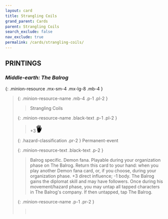 ```yaml
---
layout: card
title: Strangling Coils
grand_parent: Cards
parent: Strangling Coils
search_exclude: false
nav_exclude: true
permalink: /cards/strangling-coils/
---
```


## PRINTINGS


### _Middle-earth: The Balrog_

{: .minion-resource .mx-sm-4 .mx-lg-8 .mb-4 }
> {: .minion-resource-name .mb-4 .p-1 .pl-2 }
> > <div class="hazard-mp"></div>
> > <div class="card-name">Strangling Coils</div>
>
> {: .minion-resource-name .black-text .p-1 .pl-2 }
> > +3![](/assets/images/di.svg)
>
> {: .hazard-classification .pr-2 }
> Permanent-event
>
> {: .minion-resource-text .black-text .p-2 }
> > Balrog specific. Demon fana. Playable during your organization phase on The Balrog. Return this card to your hand: when you play another Demon fana card, or, if you choose, during your organization phase. +3 direct influence; -1 body. The Balrog gains the diplomat skill and may have followers. Once during his movement/hazard phase, you may untap all tapped characters in The Balrog's company. If then untapped, tap The Balrog. 
> 
> {: .minion-resource-name .p-1 .pr-2 }
> > <div class="card-shield"></div>
> > <div class="card-corruption-white">&nbsp;</div>
